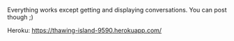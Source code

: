Everything works except getting and displaying conversations. You can post though ;)

Heroku: https://thawing-island-9590.herokuapp.com/